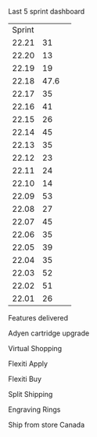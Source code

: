 Last 5 sprint dashboard

|     |     |     |
| --- | --- | --- |
| Sprint |     |     |
| 22.21 | 31  |     |
| 22.20 | 13  |     |
| 22.19 | 19  |     |
| 22.18 | 47.6 |     |
| 22.17 | 35  |     |
| 22.16 | 41  |     |
| 22.15 | 26  |     |
| 22.14 | 45  |     |
| 22.13 | 35  |     |
| 22.12 | 23  |     |
| 22.11 | 24  |     |
| 22.10 | 14  |     |
| 22.09 | 53  |     |
| 22.08 | 27  |     |
| 22.07 | 45  |     |
| 22.06 | 35  |     |
| 22.05 | 39  |     |
| 22.04 | 35  |     |
| 22.03 | 52  |     |
| 22.02 | 51  |     |
| 22.01 | 26  |     |

Features delivered

Adyen cartridge upgrade

Virtual Shopping

Flexiti Apply

Flexiti Buy

Split Shipping

Engraving Rings

Ship from store Canada